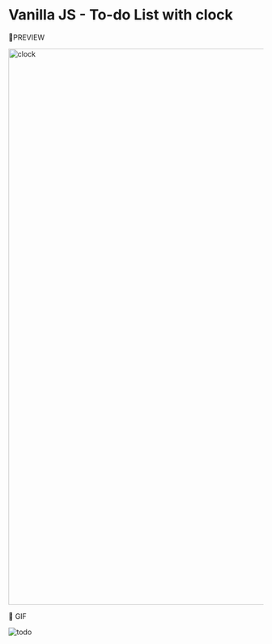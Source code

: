 # Vanilla JS - To-do List with clock 

🧷PREVIEW

<img width="1100" alt="clock" src="https://user-images.githubusercontent.com/54101187/110818265-74d72f80-82d0-11eb-8a7f-a2fafce7ee29.png">

🧷 GIF


![todo](https://user-images.githubusercontent.com/54101187/110819777-d8ae2800-82d1-11eb-8756-afdf0fd30ee4.gif)
